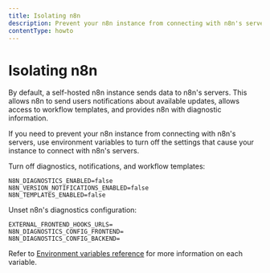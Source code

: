 ```yaml
---
title: Isolating n8n
description: Prevent your n8n instance from connecting with n8n's servers. 
contentType: howto
---
```


# Isolating n8n

By default, a self-hosted n8n instance sends data to n8n's servers. This allows n8n to send users notifications about available updates, allows access to workflow templates, and provides n8n with diagnostic information. 

If you need to prevent your n8n instance from connecting with n8n's servers, use environment variables to turn off the settings that cause your instance to connect with n8n's servers.

Turn off diagnostics, notifications, and workflow templates:

```
N8N_DIAGNOSTICS_ENABLED=false
N8N_VERSION_NOTIFICATIONS_ENABLED=false
N8N_TEMPLATES_ENABLED=false
```

Unset n8n's diagnostics configuration:

```
EXTERNAL_FRONTEND_HOOKS_URLS=
N8N_DIAGNOSTICS_CONFIG_FRONTEND=
N8N_DIAGNOSTICS_CONFIG_BACKEND=
```

Refer to [Environment variables reference](/hosting/configuration/environment-variables/) for more information on each variable.
